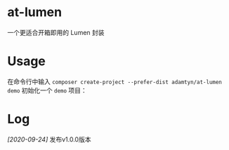# at-lumen

一个更适合开箱即用的 Lumen 封装

# Usage

在命令行中输入 `composer create-project --prefer-dist adamtyn/at-lumen demo` 初始化一个 `demo` 项目：

# Log

*[2020-09-24]* 发布v1.0.0版本
